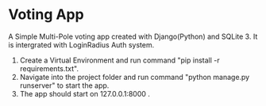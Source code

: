 # Voting App
A Simple Multi-Pole voting app created with Django(Python) and SQLite 3. It is intergrated with LoginRadius Auth system. 

1. Create a Virtual Environment and run command "pip install -r requirements.txt".
2. Navigate into the project folder and run command "python manage.py runserver" to start the app. 
3. The app should start on 127.0.0.1:8000 .
